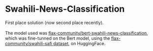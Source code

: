 # Swahili-News-Classification
First place solution (now second place recently). <br> <br>
The model used was [flax-community/bert-swahili-news-classification](flax-community/bert-swahili-news-classification), which was fine-tunned on the Bert model, using the [flax-community/swahili-safi dataset](flax-community/bert-base-uncased-swahili), on HuggingFace.



